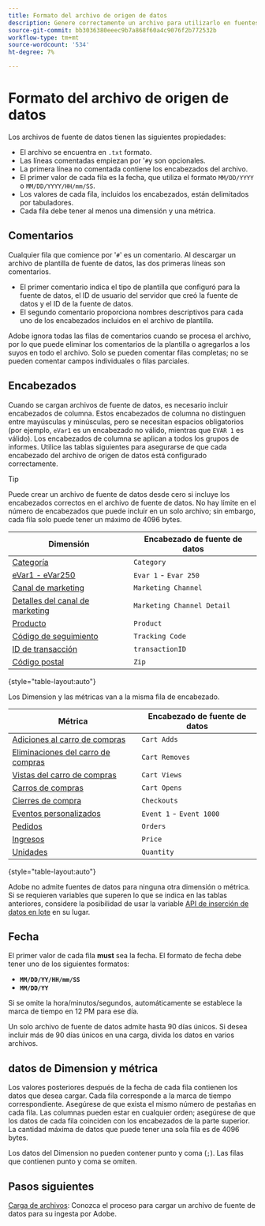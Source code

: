 ```yaml
---
title: Formato del archivo de origen de datos
description: Genere correctamente un archivo para utilizarlo en fuentes de datos.
source-git-commit: bb3036380eeec9b7a868f60a4c9076f2b772532b
workflow-type: tm+mt
source-wordcount: '534'
ht-degree: 7%

---
```


# Formato del archivo de origen de datos

Los archivos de fuente de datos tienen las siguientes propiedades:

* El archivo se encuentra en `.txt` formato.
* Las líneas comentadas empiezan por &#39;`#`y son opcionales.
* La primera línea no comentada contiene los encabezados del archivo.
* El primer valor de cada fila es la fecha, que utiliza el formato `MM/DD/YYYY` o `MM/DD/YYYY/HH/mm/SS`.
* Los valores de cada fila, incluidos los encabezados, están delimitados por tabuladores.
* Cada fila debe tener al menos una dimensión y una métrica.

## Comentarios

Cualquier fila que comience por &#39;`#`&#39; es un comentario. Al descargar un archivo de plantilla de fuente de datos, las dos primeras líneas son comentarios.

* El primer comentario indica el tipo de plantilla que configuró para la fuente de datos, el ID de usuario del servidor que creó la fuente de datos y el ID de la fuente de datos.
* El segundo comentario proporciona nombres descriptivos para cada uno de los encabezados incluidos en el archivo de plantilla.

Adobe ignora todas las filas de comentarios cuando se procesa el archivo, por lo que puede eliminar los comentarios de la plantilla o agregarlos a los suyos en todo el archivo. Solo se pueden comentar filas completas; no se pueden comentar campos individuales o filas parciales.

## Encabezados

Cuando se cargan archivos de fuente de datos, es necesario incluir encabezados de columna. Estos encabezados de columna no distinguen entre mayúsculas y minúsculas, pero se necesitan espacios obligatorios (por ejemplo, `eVar1` es un encabezado no válido, mientras que `EVAR 1` es válido). Los encabezados de columna se aplican a todos los grupos de informes. Utilice las tablas siguientes para asegurarse de que cada encabezado del archivo de origen de datos está configurado correctamente.

>[!TIP]
>
>Puede crear un archivo de fuente de datos desde cero si incluye los encabezados correctos en el archivo de fuente de datos. No hay límite en el número de encabezados que puede incluir en un solo archivo; sin embargo, cada fila solo puede tener un máximo de 4096 bytes.

| Dimensión | Encabezado de fuente de datos |
| --- | --- |
| [Categoría](/help/components/dimensions/category.md) | `Category` |
| [eVar1 - eVar250](/help/components/dimensions/evar.md) | `Evar 1` - `Evar 250` |
| [Canal de marketing](/help/components/dimensions/marketing-channel.md) | `Marketing Channel` |
| [Detalles del canal de marketing](/help/components/dimensions/marketing-detail.md) | `Marketing Channel Detail` |
| [Producto](/help/components/dimensions/product.md) | `Product` |
| [Código de seguimiento](/help/components/dimensions/tracking-code.md) | `Tracking Code` |
| [ID de transacción](/help/implement/vars/page-vars/transactionid.md) | `transactionID` |
| [Código postal](/help/components/dimensions/zip-code.md) | `Zip` |

{style="table-layout:auto"}

Los Dimension y las métricas van a la misma fila de encabezado.

| Métrica | Encabezado de fuente de datos |
| --- | --- |
| [Adiciones al carro de compras](/help/components/metrics/cart-additions.md) | `Cart Adds` |
| [Eliminaciones del carro de compras](/help/components/metrics/cart-removals.md) | `Cart Removes` |
| [Vistas del carro de compras](/help/components/metrics/cart-views.md) | `Cart Views` |
| [Carros de compras](/help/components/metrics/carts.md) | `Cart Opens` |
| [Cierres de compra](/help/components/metrics/checkouts.md) | `Checkouts` |
| [Eventos personalizados](/help/components/metrics/custom-events.md) | `Event 1` - `Event 1000` |
| [Pedidos](/help/components/metrics/orders.md) | `Orders` |
| [Ingresos](/help/components/metrics/revenue.md) | `Price` |
| [Unidades](/help/components/metrics/units.md) | `Quantity` |

{style="table-layout:auto"}

Adobe no admite fuentes de datos para ninguna otra dimensión o métrica. Si se requieren variables que superen lo que se indica en las tablas anteriores, considere la posibilidad de usar la variable [API de inserción de datos en lote](https://developer.adobe.com/analytics-apis/docs/2.0/guides/endpoints/bulk-data-insertion/) en su lugar.

## Fecha

El primer valor de cada fila **must** sea la fecha. El formato de fecha debe tener uno de los siguientes formatos:

* **`MM/DD/YY/HH/mm/SS`**
* **`MM/DD/YY`**

Si se omite la hora/minutos/segundos, automáticamente se establece la marca de tiempo en 12 PM para ese día.

Un solo archivo de fuente de datos admite hasta 90 días únicos. Si desea incluir más de 90 días únicos en una carga, divida los datos en varios archivos.

## datos de Dimension y métrica

Los valores posteriores después de la fecha de cada fila contienen los datos que desea cargar. Cada fila corresponde a la marca de tiempo correspondiente. Asegúrese de que exista el mismo número de pestañas en cada fila. Las columnas pueden estar en cualquier orden; asegúrese de que los datos de cada fila coinciden con los encabezados de la parte superior. La cantidad máxima de datos que puede tener una sola fila es de 4096 bytes.

Los datos del Dimension no pueden contener punto y coma (`;`). Las filas que contienen punto y coma se omiten.

## Pasos siguientes

[Carga de archivos](file-upload.md): Conozca el proceso para cargar un archivo de fuente de datos para su ingesta por Adobe.

